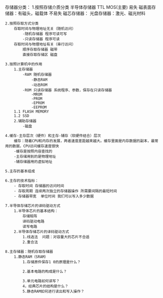 存储器分类：
    1.按照存储介质分类
        半导体存储器 TTL MOS(主要)      易失
        磁表面存储器：有磁头，磁载体     不易失
        磁芯存储器：
        光盘存储器：激光、磁光材料

    2.按照存取方式分类
        存取时间与物理地址无关（随机访问）
            -随机存储器 程序可读可写
            -只读存储器 程序可读
        存取时间与物理地址有关（串行访问）
            顺序存取存储器 磁带
            直接存取存储区 磁盘

    3.按照计算机中的作用
        1.主存储器
            -RAM 随机存储器
                -静态RAM
                -动态ROM
            -ROM 只读存储器 系统程序、参数，保存在只读存储器
                -MROM
                -PROM
                -EPROM
                -EEPROM
        1.1 FLASH MEMORY
        1.2 SSD
        2.辅助存储器
            -磁盘

    4.缓存-主存层次（硬件）和主存-辅存（软硬件结合）层次
        缓存：随着CPU和内存的发展，两者速度差距越来越大。缓存里面是内存数据的副本，最常用的数据，CPU访问缓存速度很快
        -缓存是按照内容查找的
        -主存储用到的是物理地址
        -辅存储器用的虚拟地址

    5.主存的基本组成
        
    6.主存的技术指标：
        - 存取时间 存储器的访问时间
        - 存取周期 连续两次独立的存储器操作 所需要间隔的最短时间
        - 存储器带宽  单位时间 我们可以写入多少数据

    7.半导体存储芯片的译码驱动方式
        1.半导体芯片的基本结构：
            存储矩阵
            译码驱动电路
            读写电路
        2.半导体存储芯片的译码驱动方式
            1.线选法  问题：对容量大的芯片不合适
            2.重合法  
    
    8.主存储器：随机存取存储器
        1.静态RAM（SRAM）
            1.存储原件保存1 0的原理是什么？
                -
            2.基本电路的构成是什么？
            
            3.单元电路如何读写？
            4，经典芯片的结构是什么？
            5.静态RAM如何进行读出和写入操作？